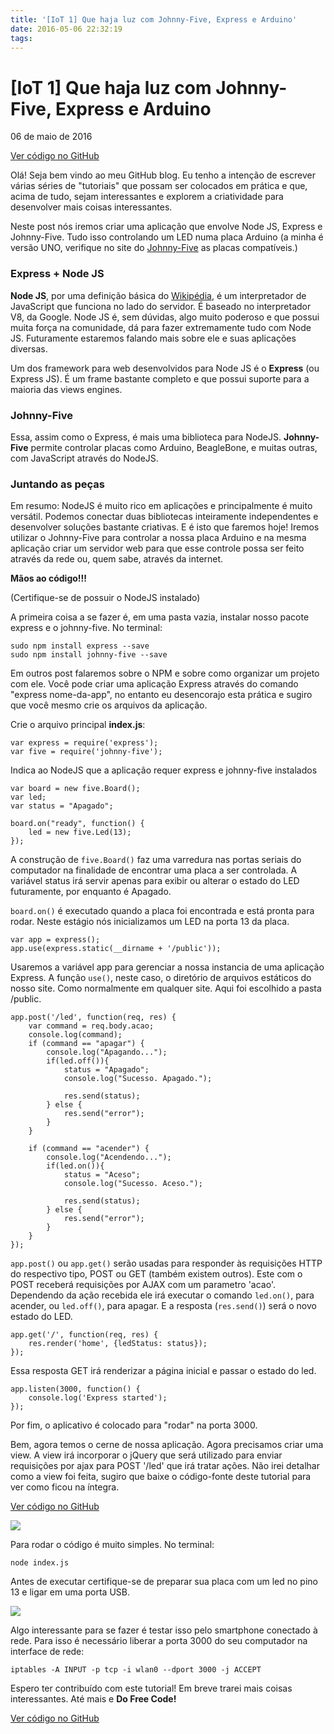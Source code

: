 ```yaml
---
title: '[IoT 1] Que haja luz com Johnny-Five, Express e Arduino'
date: 2016-05-06 22:32:19
tags:
---
```


# [IoT 1] Que haja luz com Johnny-Five, Express e Arduino
06 de maio de 2016

[Ver código no GitHub][git]

Olá! Seja bem vindo ao meu GitHub blog. Eu tenho a intenção de escrever várias séries de "tutoriais" que possam ser colocados em prática e que, acima de tudo, sejam interessantes e explorem a criatividade para desenvolver mais coisas interessantes.

Neste post nós iremos criar uma aplicação que envolve Node JS, Express e Johnny-Five. Tudo isso controlando um LED numa placa Arduino (a minha é versão UNO, verifique no site do [Johnny-Five][jf] as placas compatíveis.)

### Express + Node JS
**Node JS**, por uma definição básica do [Wikipédia][wp-nodejs], é um interpretador de JavaScript que funciona no lado do servidor. É baseado no interpretador V8, da Google. Node JS é, sem dúvidas, algo muito poderoso e que possui muita força na comunidade, dá para fazer extremamente tudo com Node JS. Futuramente estaremos falando mais sobre ele e suas aplicações diversas.

Um dos framework para web desenvolvidos para Node JS é o **Express** (ou Express JS). É um frame bastante completo e que possui suporte para a maioria das views engines.

### Johnny-Five
Essa, assim como o Express, é mais uma biblioteca para NodeJS. **Johnny-Five** permite controlar placas como Arduino, BeagleBone, e muitas outras, com JavaScript através do NodeJS.

### Juntando as peças
Em resumo: NodeJS é muito rico em aplicações e principalmente é muito versátil. Podemos conectar duas bibliotecas inteiramente independentes e desenvolver soluções bastante criativas. E é isto que faremos hoje! Iremos utilizar o Johnny-Five para controlar a nossa placa Arduino e na mesma aplicação criar um servidor web para que esse controle possa ser feito através da rede ou, quem sabe, através da internet.

**Mãos ao código!!!**

(Certifique-se de possuir o NodeJS instalado)

A primeira coisa a se fazer é, em uma pasta vazia, instalar nosso pacote express e o johnny-five. No terminal:

    sudo npm install express --save
    sudo npm install johnny-five --save

Em outros post falaremos sobre o NPM e sobre como organizar um projeto com ele. Você pode criar uma aplicação Express através do comando "express nome-da-app", no entanto eu desencorajo esta prática e sugiro que você mesmo crie os arquivos da aplicação.

Crie o arquivo principal **index.js**:

    var express = require('express');
    var five = require('johnny-five');
    
Indica ao NodeJS que a aplicação requer express e johnny-five instalados
    
    var board = new five.Board();
    var led;
    var status = "Apagado";
    
    board.on("ready", function() {
    	led = new five.Led(13);
    });
    
A construção de `five.Board()` faz uma varredura nas portas seriais do computador na finalidade de encontrar uma placa a ser controlada. A variável status irá servir apenas para exibir ou alterar o estado do LED futuramente, por enquanto é Apagado.

`board.on()` é executado quando a placa foi encontrada e está pronta para rodar. Neste estágio nós inicializamos um LED na porta 13 da placa.
    
    var app = express();
    app.use(express.static(__dirname + '/public'));
    
Usaremos a variável app para gerenciar a nossa instancia de uma aplicação Express. A função `use()`, neste caso, o diretório de arquivos estáticos do nosso site. Como normalmente em qualquer site. Aqui foi escolhido a pasta /public.
 
    
    app.post('/led', function(req, res) {
    	var command = req.body.acao;
    	console.log(command);
    	if (command == "apagar") {
    		console.log("Apagando...");
    		if(led.off()){
    			status = "Apagado";
    			console.log("Sucesso. Apagado.");
    
    			res.send(status);
    		} else {
    			res.send("error");
    		}
    	}
    
    	if (command == "acender") {
    		console.log("Acendendo...");
    		if(led.on()){
    			status = "Aceso";
    			console.log("Sucesso. Aceso.");
    
    			res.send(status);
    		} else {
    			res.send("error");
    		}
    	}
    });

`app.post()` ou `app.get()` serão usadas para responder às requisições HTTP do respectivo tipo, POST ou GET (também existem outros). Este com o POST receberá requisições por AJAX com um parametro 'acao'. Dependendo da ação recebida ele irá executar o comando `led.on()`, para acender, ou `led.off()`, para apagar. E a resposta (`res.send()`) será o novo estado do LED.
    
    app.get('/', function(req, res) {
    	res.render('home', {ledStatus: status});
    });
    
Essa resposta GET irá renderizar a página inicial e passar o estado do led.
    
    
    app.listen(3000, function() {
    	console.log('Express started');
    });
    
Por fim, o aplicativo é colocado para "rodar" na porta 3000.

Bem, agora temos o cerne de nossa aplicação. Agora precisamos criar uma view. A view irá incorporar o jQuery que será utilizado para enviar requisições por ajax para POST '/led' que irá tratar ações. Não irei detalhar como a view foi feita, sugiro que baixe o código-fonte deste tutorial para ver como ficou na íntegra. 

[Ver código no GitHub][git]

![](http://i.imgur.com/q5jEcTe.png)

Para rodar o código é muito simples. No terminal:

    node index.js

Antes de executar certifique-se de preparar sua placa com um led no pino 13 e ligar em uma porta USB. 

![](http://johnny-five.io/img/breadboard/led-13.png)

Algo interessante para se fazer é testar isso pelo smartphone conectado à rede. Para isso é necessário liberar a porta 3000 do seu computador na interface de rede:

    iptables -A INPUT -p tcp -i wlan0 --dport 3000 -j ACCEPT
    
Espero ter contribuído com este tutorial! Em breve trarei mais coisas interessantes. Até mais e **Do Free Code!**

[Ver código no GitHub][git]

   [jf]: <http://johnny-five.io>
   [wp-nodejs]: <https://pt.wikipedia.org/wiki/Node.js>
   [git]: <https://github.com/mrmorais/tutoriais/tree/master/johnny-five-led>

